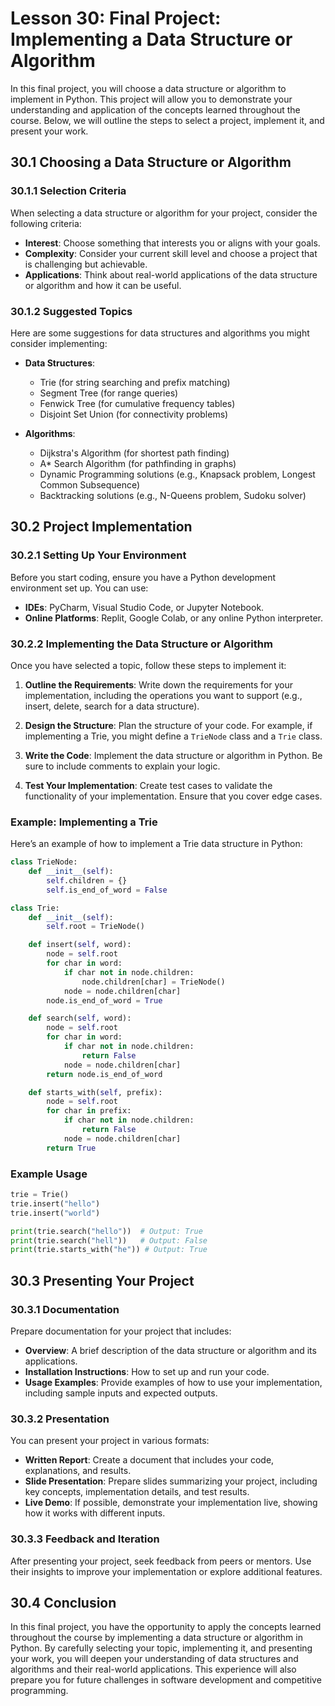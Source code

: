 # Lesson 30: Final Project: Implementing a Data Structure or Algorithm

In this final project, you will choose a data structure or algorithm to implement in Python. This project will allow you to demonstrate your understanding and application of the concepts learned throughout the course. Below, we will outline the steps to select a project, implement it, and present your work.

## 30.1 Choosing a Data Structure or Algorithm

### 30.1.1 Selection Criteria
When selecting a data structure or algorithm for your project, consider the following criteria:
- **Interest**: Choose something that interests you or aligns with your goals.
- **Complexity**: Consider your current skill level and choose a project that is challenging but achievable.
- **Applications**: Think about real-world applications of the data structure or algorithm and how it can be useful.

### 30.1.2 Suggested Topics
Here are some suggestions for data structures and algorithms you might consider implementing:
- **Data Structures**:
  - Trie (for string searching and prefix matching)
  - Segment Tree (for range queries)
  - Fenwick Tree (for cumulative frequency tables)
  - Disjoint Set Union (for connectivity problems)
  
- **Algorithms**:
  - Dijkstra's Algorithm (for shortest path finding)
  - A* Search Algorithm (for pathfinding in graphs)
  - Dynamic Programming solutions (e.g., Knapsack problem, Longest Common Subsequence)
  - Backtracking solutions (e.g., N-Queens problem, Sudoku solver)

## 30.2 Project Implementation

### 30.2.1 Setting Up Your Environment
Before you start coding, ensure you have a Python development environment set up. You can use:
- **IDEs**: PyCharm, Visual Studio Code, or Jupyter Notebook.
- **Online Platforms**: Replit, Google Colab, or any online Python interpreter.

### 30.2.2 Implementing the Data Structure or Algorithm
Once you have selected a topic, follow these steps to implement it:

1. **Outline the Requirements**: Write down the requirements for your implementation, including the operations you want to support (e.g., insert, delete, search for a data structure).

2. **Design the Structure**: Plan the structure of your code. For example, if implementing a Trie, you might define a `TrieNode` class and a `Trie` class.

3. **Write the Code**: Implement the data structure or algorithm in Python. Be sure to include comments to explain your logic.

4. **Test Your Implementation**: Create test cases to validate the functionality of your implementation. Ensure that you cover edge cases.

### Example: Implementing a Trie

Here’s an example of how to implement a Trie data structure in Python:

```python
class TrieNode:
    def __init__(self):
        self.children = {}
        self.is_end_of_word = False

class Trie:
    def __init__(self):
        self.root = TrieNode()

    def insert(self, word):
        node = self.root
        for char in word:
            if char not in node.children:
                node.children[char] = TrieNode()
            node = node.children[char]
        node.is_end_of_word = True

    def search(self, word):
        node = self.root
        for char in word:
            if char not in node.children:
                return False
            node = node.children[char]
        return node.is_end_of_word

    def starts_with(self, prefix):
        node = self.root
        for char in prefix:
            if char not in node.children:
                return False
            node = node.children[char]
        return True
```

### Example Usage
```python
trie = Trie()
trie.insert("hello")
trie.insert("world")

print(trie.search("hello"))  # Output: True
print(trie.search("hell"))   # Output: False
print(trie.starts_with("he")) # Output: True
```

## 30.3 Presenting Your Project

### 30.3.1 Documentation
Prepare documentation for your project that includes:
- **Overview**: A brief description of the data structure or algorithm and its applications.
- **Installation Instructions**: How to set up and run your code.
- **Usage Examples**: Provide examples of how to use your implementation, including sample inputs and expected outputs.

### 30.3.2 Presentation
You can present your project in various formats:
- **Written Report**: Create a document that includes your code, explanations, and results.
- **Slide Presentation**: Prepare slides summarizing your project, including key concepts, implementation details, and test results.
- **Live Demo**: If possible, demonstrate your implementation live, showing how it works with different inputs.

### 30.3.3 Feedback and Iteration
After presenting your project, seek feedback from peers or mentors. Use their insights to improve your implementation or explore additional features.

## 30.4 Conclusion

In this final project, you have the opportunity to apply the concepts learned throughout the course by implementing a data structure or algorithm in Python. By carefully selecting your topic, implementing it, and presenting your work, you will deepen your understanding of data structures and algorithms and their real-world applications. This experience will also prepare you for future challenges in software development and competitive programming.
